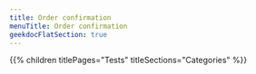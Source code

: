```yaml
---
title: Order confirmation
menuTitle: Order confirmation 
geekdocFlatSection: true
---
```


{{% children titlePages="Tests" titleSections="Categories" %}}